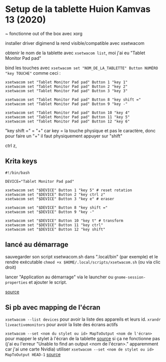# Setup de la tablette Huion Kamvas 13 (2020)

~ fonctionne out of the box avec xorg

installer driver digimend la rend visible/compatible avec xsetwacom


obtenir le nom de la tablette avec  `xsetwacom list`, moi j'ai eu "Tablet Monitor Pad pad"

bind les touches avec `xsetwacom set "NOM_DE_LA_TABLETTE" Button NUMÉRO "key TOUCHE"` comme ceci :
```
xsetwacom set "Tablet Monitor Pad pad" Button 1 "key 1"
xsetwacom set "Tablet Monitor Pad pad" Button 2 "key 2"
xsetwacom set "Tablet Monitor Pad pad" Button 3 "key 3"

xsetwacom set "Tablet Monitor Pad pad" Button 8 "key shift ="
xsetwacom set "Tablet Monitor Pad pad" Button 9 "key -"

xsetwacom set "Tablet Monitor Pad pad" Button 10 "key 4"
xsetwacom set "Tablet Monitor Pad pad" Button 11 "key 5"
xsetwacom set "Tablet Monitor Pad pad" Button 12 "key 6"
```

"key shift =" = "+"
car key = la touche physique et pas le caractère, donc pour faire un "+" il faut physiquement appuyer sur "shift"

ctrl z,



## Krita keys

```
#!/bin/bash

DEVICE="Tablet Monitor Pad pad"

xsetwacom set "$DEVICE" Button 1 "key 5" # reset rotation
xsetwacom set "$DEVICE" Button 2 "key ctrl z"
xsetwacom set "$DEVICE" Button 3 "key e" # eraser

xsetwacom set "$DEVICE" Button 8 "key shift ="
xsetwacom set "$DEVICE" Button 9 "key -"

xsetwacom set "$DEVICE" Button 10 "key t" # transform
xsetwacom set "$DEVICE" Button 11 "key ctrl"
xsetwacom set "$DEVICE" Button 12 "key shift"
```


## lancé au démarrage

sauvegarder son script xsetwacom.sh dans ".local/bin" (par exemple) et le rendre exécutable `chmod +x $HOME/.local/scripts/xsetwacom.sh` (ou via clic droit)

lancer "Application au démarrage" via le launcher ou `gnome-session-properties` et ajouter le script.


[source](https://github.com/linuxwacom/xf86-input-wacom/wiki/Tablet-Configuration-1:-xsetwacom-and-xorg.conf)

## Si pb avec mapping de l'écran

`xsetwacom --list devices` pour avoir la liste des appareils et leurs id.
`xrandr liveactivemonitors` pour avoir la liste des écrans actifs

`xsetwacom --set <nom du stylet ou id> MapToOutput <nom de l'écran>` pour mapper le stylet à l'écran de la tablette [source](https://askubuntu.com/a/1082433)
si ça ne fonctionne pas (j'ai eu l'erreur "Unable to find an output <nom de l'écran>." apparemment car j'ai une carte Nvidia) utiliser `xsetwacom --set <nom de stylet ou id> MapToOutput HEAD-1` [source](https://doc.ubuntu-fr.org/wacom#dual_screen_ou_mapper_la_tablette_sur_un_seul_ecran)
